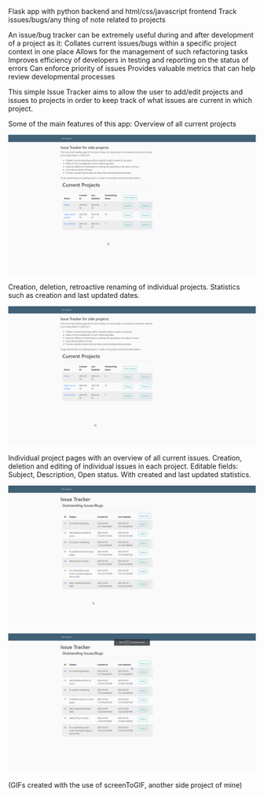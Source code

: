 Flask app with python backend and html/css/javascript frontend
Track issues/bugs/any thing of note related to projects

An issue/bug tracker can be extremely useful during and after development of a project as it:
Collates current issues/bugs within a specific project context in one place
Allows for the management of such refactoring tasks
Improves efficiency of developers in testing and reporting on the status of errors
Can enforce priority of issues
Provides valuable metrics that can help review developmental processes


This simple Issue Tracker aims to allow the user to add/edit projects and issues to projects in order to keep track of what issues are current in which project.

Some of the main features of this app:
Overview of all current projects

![](https://github.com/alraune-esk/issueTracker/blob/main/demoGIFs/overview.gif)


Creation, deletion, retroactive renaming of individual projects.
Statistics such as creation and last updated dates.

![](https://github.com/alraune-esk/issueTracker/blob/main/demoGIFs/projectoverview.gif)

Individual project pages with an overview of all current issues.
Creation, deletion and editing of individual issues in each project.
Editable fields: Subject, Description, Open status. With created and last updated statistics.

![](https://github.com/alraune-esk/issueTracker/blob/main/demoGIFs/post%20an%20issue.gif)


![](https://github.com/alraune-esk/issueTracker/blob/main/demoGIFs/deleteissue.gif)


(GIFs created with the use of screenToGIF, another side project of mine)